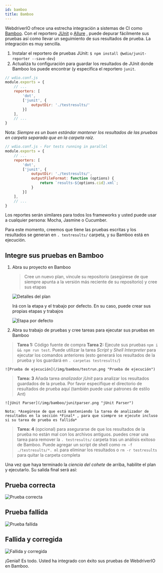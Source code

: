 ```yaml
---
id: bamboo
title: Bamboo
---
```


WebdriverIO ofrece una estrecha integración a sistemas de CI como [Bamboo](https://www.atlassian.com/software/bamboo). Con el reportero [JUnit](https://webdriver.io/docs/junit-reporter.html) o [Allure](https://webdriver.io/docs/allure-reporter.html) , puede depurar fácilmente sus pruebas así como llevar un seguimiento de sus resultados de prueba. La integración es muy sencilla.

1. Instalar el reportero de pruebas JUnit: `$ npm install @wdio/junit-reporter --save-dev`)
1. Actualiza tu configuración para guardar los resultados de JUnit donde Bamboo los puede encontrar (y especifica el reportero `junit`.

```js
// wdio.conf.js
module.exports = {
    // ...
    reporters: [
        'dot',
        ['junit', {
            outputDir: './testresults/'
        }]
    ],
    // ...
}
```
Nota: *Siempre es un buen estándar mantener los resultados de las pruebas en carpeta separada que en la carpeta raíz.*

```js
// wdio.conf.js - For tests running in parallel
module.exports = {
    // ...
    reporters: [
        'dot',
        ['junit', {
            outputDir: './testresults/',
            outputFileFormat: function (options) {
                return `results-${options.cid}.xml`;
            }
        }]
    ],
    // ...
}
```

Los reportes serán similares para todos los frameworks y usted puede usar a cualquier persona: Mocha, Jasmine o Cucumber.

Para este momento, creemos que tiene las pruebas escritas y los resultados se generan en `. testresults/` carpeta, y su Bamboo está en ejecución.

## Integre sus pruebas en Bamboo

1. Abra su proyecto en Bamboo

    > Cree un nuevo plan, vincule su repositorio (asegúrese de que siempre apunta a la versión más reciente de su repositorio) y cree sus etapas

    ![Detalles del plan](/img/bamboo/plancreation.png "Detalles del plan")

    Irá con la etapa y el trabajo por defecto. En su caso, puede crear sus propias etapas y trabajos

    ![Etapa por defecto](/img/bamboo/defaultstage.png "Etapa por defecto")
2. Abra su trabajo de pruebas y cree tareas para ejecutar sus pruebas en Bamboo
> **Tarea 1:** Código fuente de compra
> **Tarea 2:** Ejecute sus pruebas `npm i && npm run test`. Puede utilizar la tarea *Script* y *Shell Interpreter* para ejecutar los comandos anteriores (esto generará los resultados de la prueba y los guardará en `. carpetas testresults/`)

    ![Prueba de ejecución](/img/bamboo/testrun.png "Prueba de ejecución")
> **Tarea: 3** Añada tarea *analizador jUnit* para analizar los resultados guardados de la prueba. Por favor especifique el directorio de resultados de prueba aquí (también puede usar patrones de estilo Ant)

    ![jUnit Parser](/img/bamboo/junitparser.png "jUnit Parser")

    Nota: *Asegúrese de que está manteniendo la tarea de analizador de resultados en la sección *Final* , para que siempre se ejecute incluso si su tarea de prueba es fallida*
> **Tarea: 4** (opcional) para asegurarse de que los resultados de la prueba no están mal con los archivos antiguos. puedes crear una tarea para remover la `. testresults/` carpeta tras un análisis exitoso de Bamboo. Puede agregar un script de shell como `rm -f ./testresults/*. ml` para eliminar los resultados o `rm -r testresults` para quitar la carpeta completa

Una vez que haya terminado la *ciencia del cohete* de arriba, habilite el plan y ejecutarlo. Su salida final será así:

## Prueba correcta

![Prueba correcta](/img/bamboo/successfulltest.png "Prueba correcta")

## Prueba fallida

![Prueba fallida](/img/bamboo/failedtest.png "Prueba fallida")

## Fallida y corregida

![Fallida y corregida](/img/bamboo/failedandfixed.png "Fallida y corregida")

¡Genial! Es todo. Usted ha integrado con éxito sus pruebas de WebdriverIO en Bamboo.
